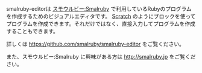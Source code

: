 smalruby-editorは [スモウルビー:Smalruby](http://smalruby.jp) で利用しているRubyのプログラムを作成するためのビジュアルエディタです。 [Scratch](http://scratch.mit.edu/) のようにブロックを使ってプログラムを作成できます。それだけではなく、直接入力してプログラムを作成することもできます。

詳しくは https://github.com/smalruby/smalruby-editor をご覧ください。

また、スモウルビー:Smalruby に興味がある方は http://smalruby.jp をご覧ください。
